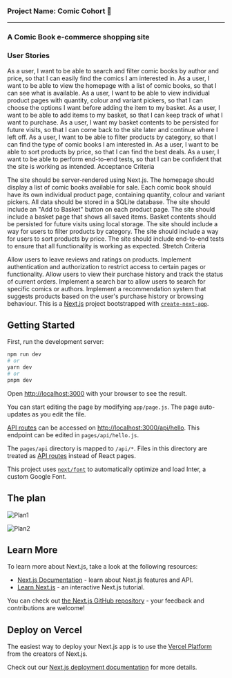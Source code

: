 ### Project Name:  Comic Cohort 🦸
------------------
### A Comic Book e-commerce shopping site

### User Stories

As a user, I want to be able to search and filter comic books by author and price, so that I can easily find the comics I am interested in.
As a user, I want to be able to view the homepage with a list of comic books, so that I can see what is available.
As a user, I want to be able to view individual product pages with quantity, colour and variant pickers, so that I can choose the options I want before adding the item to my basket.
As a user, I want to be able to add items to my basket, so that I can keep track of what I want to purchase.
As a user, I want my basket contents to be persisted for future visits, so that I can come back to the site later and continue where I left off.
As a user, I want to be able to filter products by category, so that I can find the type of comic books I am interested in.
As a user, I want to be able to sort products by price, so that I can find the best deals.
As a user, I want to be able to perform end-to-end tests, so that I can be confident that the site is working as intended.
Acceptance Criteria

The site should be server-rendered using Next.js.
The homepage should display a list of comic books available for sale.
Each comic book should have its own individual product page, containing quantity, colour and variant pickers.
All data should be stored in a SQLite database.
The site should include an "Add to Basket" button on each product page.
The site should include a basket page that shows all saved items.
Basket contents should be persisted for future visits using local storage.
The site should include a way for users to filter products by category.
The site should include a way for users to sort products by price.
The site should include end-to-end tests to ensure that all functionality is working as expected.
Stretch Criteria

Allow users to leave reviews and ratings on products.
Implement authentication and authorization to restrict access to certain pages or functionality.
Allow users to view their purchase history and track the status of current orders.
Implement a search bar to allow users to search for specific comics or authors.
Implement a recommendation system that suggests products based on the user's purchase history or browsing behaviour.
This is a [Next.js](https://nextjs.org/) project bootstrapped with [`create-next-app`](https://github.com/vercel/next.js/tree/canary/packages/create-next-app).

## Getting Started

First, run the development server:

```bash
npm run dev
# or
yarn dev
# or
pnpm dev
```

Open [http://localhost:3000](http://localhost:3000) with your browser to see the result.

You can start editing the page by modifying `app/page.js`. The page auto-updates as you edit the file.

[API routes](https://nextjs.org/docs/api-routes/introduction) can be accessed on [http://localhost:3000/api/hello](http://localhost:3000/api/hello). This endpoint can be edited in `pages/api/hello.js`.

The `pages/api` directory is mapped to `/api/*`. Files in this directory are treated as [API routes](https://nextjs.org/docs/api-routes/introduction) instead of React pages.

This project uses [`next/font`](https://nextjs.org/docs/basic-features/font-optimization) to automatically optimize and load Inter, a custom Google Font.

## The plan

![Plan1](https://user-images.githubusercontent.com/101563800/220304854-f58be288-3090-48de-b9b5-bd5f031ef7b3.jpg)

![Plan2](https://user-images.githubusercontent.com/101563800/220304904-7927d1a5-ea0d-416b-bf8b-597cf05daf32.jpg)

## Learn More

To learn more about Next.js, take a look at the following resources:

- [Next.js Documentation](https://nextjs.org/docs) - learn about Next.js features and API.
- [Learn Next.js](https://nextjs.org/learn) - an interactive Next.js tutorial.

You can check out [the Next.js GitHub repository](https://github.com/vercel/next.js/) - your feedback and contributions are welcome!

## Deploy on Vercel

The easiest way to deploy your Next.js app is to use the [Vercel Platform](https://vercel.com/new?utm_medium=default-template&filter=next.js&utm_source=create-next-app&utm_campaign=create-next-app-readme) from the creators of Next.js.

Check out our [Next.js deployment documentation](https://nextjs.org/docs/deployment) for more details.
